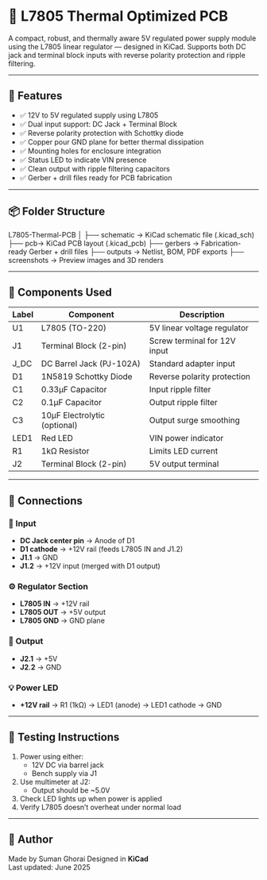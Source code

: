 # 🔧 L7805 Thermal Optimized PCB

A compact, robust, and thermally aware 5V regulated power supply module using the L7805 linear regulator — designed in KiCad. Supports both DC jack and terminal block inputs with reverse polarity protection and ripple filtering.

---

## 🚀 Features

- ✅ 12V to 5V regulated supply using L7805
- ✅ Dual input support: DC Jack + Terminal Block
- ✅ Reverse polarity protection with Schottky diode
- ✅ Copper pour GND plane for better thermal dissipation
- ✅ Mounting holes for enclosure integration
- ✅ Status LED to indicate VIN presence
- ✅ Clean output with ripple filtering capacitors
- ✅ Gerber + drill files ready for PCB fabrication

---

## 📦 Folder Structure

L7805-Thermal-PCB
│
├── schematic → KiCad schematic file (.kicad_sch)
├── pcb→ KiCad PCB layout (.kicad_pcb)
├── gerbers → Fabrication-ready Gerber + drill files
├── outputs → Netlist, BOM, PDF exports
├── screenshots → Preview images and 3D renders

---

## 🧩 Components Used

| Label   | Component                  | Description                        |
|---------|----------------------------|------------------------------------|
| U1      | L7805 (TO-220)             | 5V linear voltage regulator        |
| J1      | Terminal Block (2-pin)     | Screw terminal for 12V input       |
| J_DC    | DC Barrel Jack (PJ-102A)   | Standard adapter input             |
| D1      | 1N5819 Schottky Diode      | Reverse polarity protection        |
| C1      | 0.33µF Capacitor           | Input ripple filter                |
| C2      | 0.1µF Capacitor            | Output ripple filter               |
| C3      | 10µF Electrolytic (optional) | Output surge smoothing           |
| LED1    | Red LED                    | VIN power indicator                |
| R1      | 1kΩ Resistor               | Limits LED current                 |
| J2      | Terminal Block (2-pin)     | 5V output terminal                 |

---

## 🔌 Connections

### 🔋 Input
- **DC Jack center pin** → Anode of D1
- **D1 cathode** → +12V rail (feeds L7805 IN and J1.2)
- **J1.1** → GND
- **J1.2** → +12V input (merged with D1 output)

### ⚙️ Regulator Section
- **L7805 IN** → +12V rail  
- **L7805 OUT** → +5V output  
- **L7805 GND** → GND plane  

### 🔋 Output
- **J2.1** → +5V  
- **J2.2** → GND  

### 💡 Power LED
- **+12V rail** → R1 (1kΩ) → LED1 (anode) → LED1 cathode → GND

---

## 🧪 Testing Instructions

1. Power using either:
   - 12V DC via barrel jack
   - Bench supply via J1
2. Use multimeter at J2:
   - Output should be ~5.0V
3. Check LED lights up when power is applied
4. Verify L7805 doesn’t overheat under normal load

---

## 👤 Author

Made by Suman Ghorai
Designed in **KiCad**  
Last updated: June 2025


